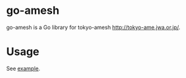 go-amesh
========

go-amesh is a Go library for tokyo-amesh <http://tokyo-ame.jwa.or.jp/>.

# Usage

See [example](examples/generate_map.go).
